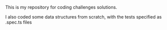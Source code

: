 This is my repository for coding challenges solutions.

I also coded some data structures from scratch, with the tests specified as .spec.ts files
